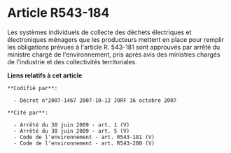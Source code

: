 # Article R543-184

Les systèmes individuels de collecte des déchets électriques et électroniques ménagers que les producteurs mettent en place
pour remplir les obligations prévues à l'article R. 543-181 sont approuvés par arrêté du ministre chargé de l'environnement,
pris après avis des ministres chargés de l'industrie et des collectivités territoriales.

**Liens relatifs à cet article**

	**Codifié par**:

	  - Décret n°2007-1467 2007-10-12 JORF 16 octobre 2007

	**Cité par**:

	  - Arrêté du 30 juin 2009 - art. 1 (V)
	  - Arrêté du 30 juin 2009 - art. 5 (V)
	  - Code de l'environnement - art. R543-181 (V)
	  - Code de l'environnement - art. R543-200 (V)
